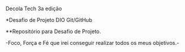 Decola Tech 3a edição

*Desafio de Projeto DIO Git/GitHub

**Repositório para Desafio de Projeto.

-Foco, Força e Fé que irei conseguir realizar todos os meus objetivos.-
